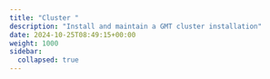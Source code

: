 ```yaml
---
title: "Cluster "
description: "Install and maintain a GMT cluster installation"
date: 2024-10-25T08:49:15+00:00
weight: 1000
sidebar:
  collapsed: true
---
```

